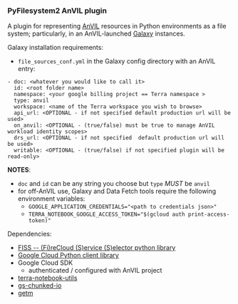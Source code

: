 ### PyFilesystem2 AnVIL plugin

A plugin for representing [AnVIL](https://anvil.terra.bio/) resources in Python environments as a file system; particularly, in an AnVIL-launched [Galaxy](https://galaxyproject.org) instances.

Galaxy installation requirements:
- `file_sources_conf.yml` in the Galaxy config directory with an AnVIL entry:
```
- doc: <whatever you would like to call it>
  id: <root folder name>
  namespace: <your google billing project == Terra namespace >
  type: anvil
  workspace: <name of the Terra workspace you wish to browse>
  api_url: <OPTIONAL - if not specified default production url will be used>
  on_anvil: <OPTIONAL - (true/false) must be true to manage AnVIL workload identity scopes>
  drs_url: <OPTIONAL - if not specified  default production url will be used>
  writable: <OPTIONAL - (true/false) if not specified plugin will be read-only>
```

**NOTES**: 
- `doc` and `id` can be any string you choose but `type` *MUST* be `anvil`
- for off-AnVIL use, Galaxy and Data Fetch tools require the following environment variables:
  - `GOOGLE_APPLICATION_CREDENTIALS="<path to credentials json>"`
  - `TERRA_NOTEBOOK_GOOGLE_ACCESS_TOKEN="$(gcloud auth print-access-token)"`


Dependencies:
- [FISS -- (Fi)reCloud (S)ervice (S)elector python library](https://github.com/broadinstitute/fiss)
- [Google Cloud Python client library](https://cloud.google.com/python/docs/reference/storage/latest)
- Google Cloud SDK
  - authenticated / configured with AnVIL project
- [terra-notebook-utils](https://github.com/DataBiosphere/terra-notebook-utils)
- [gs-chunked-io](https://github.com/xbrianh/gs-chunked-io)
- [getm](https://github.com/DataBiosphere/getm)
